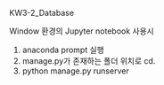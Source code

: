 KW3-2_Database


Window 환경의 Jupyter notebook 사용시
1. anaconda prompt 실행
2. manage.py가 존재하는 폴더 위치로 cd.
3. python manage.py runserver
